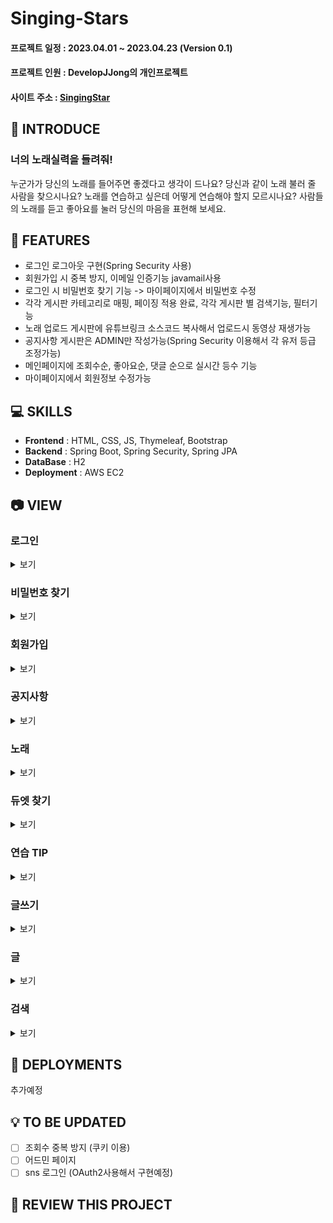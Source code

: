 # Singing-Stars
#### 프로젝트 일정 : 2023.04.01 ~ 2023.04.23 (Version 0.1)
#### 프로젝트 인원 : DevelopJJong의 개인프로젝트
#### 사이트 주소 : [SingingStar](http://singingstar.duckdns.org)

## 🎀 INTRODUCE
### 너의 노래실력을 들려줘!

누군가가 당신의 노래를 들어주면 좋겠다고 생각이 드나요?
당신과 같이 노래 불러 줄 사람을 찾으시나요?
노래를 연습하고 싶은데 어떻게 연습해야 할지 모르시나요?
사람들의 노래를 듣고 좋아요를 눌러 당신의 마음을 표현해 보세요.


## 📌 FEATURES

* 로그인 로그아웃 구현(Spring Security 사용)
* 회원가입 시 중복 방지, 이메일 인증기능 javamail사용
* 로그인 시 비밀번호 찾기 기능 -> 마이페이지에서 비밀번호 수정
* 각각 게시판 카테고리로 매핑, 페이징 적용 완료, 각각 게시판 별 검색기능, 필터기능
* 노래 업로드 게시판에 유튜브링크 소스코드 복사해서 업로드시 동영상 재생가능
* 공지사항 게시판은 ADMIN만 작성가능(Spring Security 이용해서 각 유저 등급 조정가능)
* 메인페이지에 조회수순, 좋아요순, 댓글 순으로 실시간 등수 기능
* 마이페이지에서 회원정보 수정가능


## 💻 SKILLS

* **Frontend** : HTML, CSS, JS, Thymeleaf, Bootstrap 
* **Backend** : Spring Boot, Spring Security, Spring JPA
* **DataBase** : H2
* **Deployment** : AWS EC2

## 📷 VIEW
### 로그인
<details>
<summary>보기</summary>
<div markdown="1">
<img src = "https://user-images.githubusercontent.com/101362306/233815017-01871b32-90ca-4802-a827-240e41557d83.jpg">
</div>
</details>


### 비밀번호 찾기
<details>
<summary>보기</summary>
<div markdown="1">
<img src = "https://user-images.githubusercontent.com/101362306/233815064-fa2440b6-e452-4348-bdeb-33b0e6413bda.jpg">

</div>
</details>

### 회원가입
<details>
<summary>보기</summary>
<div markdown="1">
<img src = "https://user-images.githubusercontent.com/101362306/233815203-2db93064-de3c-4bfa-b9cd-fee74e35725e.jpg">
</div>
</details>

### 공지사항
<details>
<summary>보기</summary>
<div markdown="1">
<img src = "https://user-images.githubusercontent.com/101362306/233815196-7794b6de-262f-4100-b804-ef131acdb8ee.jpg">
</div>
</details>

### 노래
<details>
<summary>보기</summary>
<div markdown="1">
<img src = "https://user-images.githubusercontent.com/101362306/233815189-3164ac17-bd9d-4765-99ec-4d7732a4f8c3.jpg">

</div>
</details>

### 듀엣 찾기
<details>
<summary>보기</summary>
<div markdown="1">
<img src = "https://user-images.githubusercontent.com/101362306/233815174-7e971662-f3ae-4c9c-add8-3d8460c4f5d8.jpg">
</div>
</details>


### 연습 TIP
<details>
<summary>보기</summary>
<div markdown="1">
<img src = "https://user-images.githubusercontent.com/101362306/233815165-60a78daa-22f2-4eda-ba4c-6bed7f190009.jpg">
</div>
</details>


### 글쓰기
<details>
<summary>보기</summary>
<div markdown="1">
<img src = "https://user-images.githubusercontent.com/101362306/233815138-f3e02b20-60a5-4a20-ad90-1dd92a830d8b.jpg">
</div>
</details>


### 글
<details>
<summary>보기</summary>
<div markdown="1">
<img src = "https://user-images.githubusercontent.com/101362306/233815123-8308c3de-7ea8-416d-a6ca-c9e13e6dda2b.jpg">
</div>
</details>


### 검색
<details>
<summary>보기</summary>
<div markdown="1">
<img src = "https://user-images.githubusercontent.com/101362306/233815107-f1d8f049-3172-4238-b62b-3fcaadac727b.jpg">
</div>
</details>



## 💾 DEPLOYMENTS
추가예정

## 💡 TO BE UPDATED
- [ ] 조회수 중복 방지 (쿠키 이용)
- [ ] 어드민 페이지
- [ ] sns 로그인 (OAuth2사용해서 구현예정)

## 📃 REVIEW THIS PROJECT

